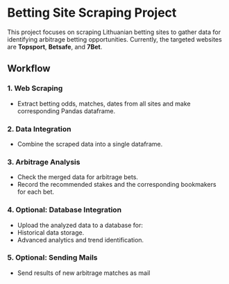 # Betting Site Scraping Project
This project focuses on scraping Lithuanian betting sites to gather data for identifying arbitrage betting opportunities. 
Currently, the targeted websites are **Topsport**, **Betsafe**, and **7Bet**.

## Workflow

### 1. Web Scraping
- Extract betting odds, matches, dates from all sites and make corresponding Pandas dataframe.

### 2. Data Integration
- Combine the scraped data into a single dataframe.

### 3. Arbitrage Analysis
- Check the merged data for arbitrage bets.
- Record the recommended stakes and the corresponding bookmakers for each bet.

### 4. Optional: Database Integration
- Upload the analyzed data to a database for:
- Historical data storage.
- Advanced analytics and trend identification.

### 5. Optional: Sending Mails
- Send results of new arbitrage matches as mail